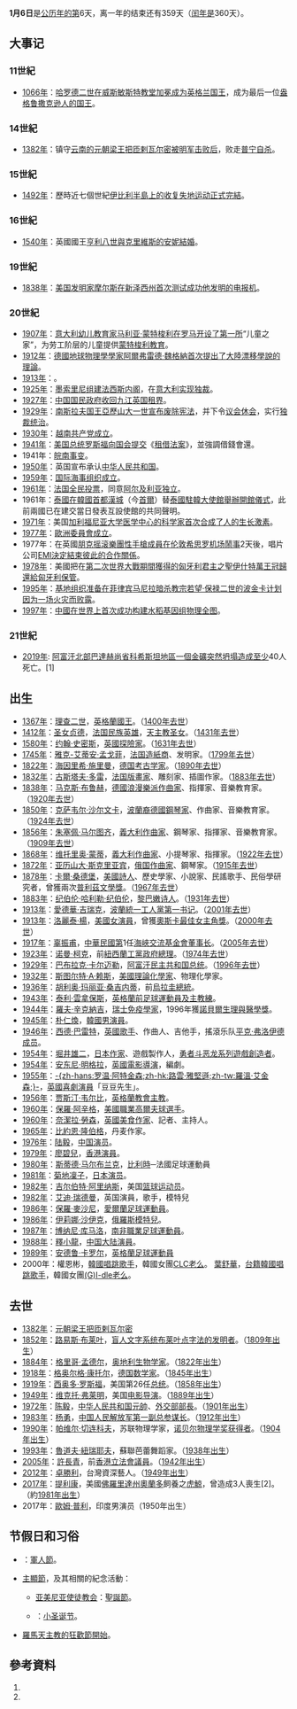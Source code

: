 **1月6日**是[公历年的第](../Page/公历.md "wikilink")6天，离一年的结束还有359天（[闰年是](../Page/闰年.md "wikilink")360天）。

## 大事记

### 11世紀

  - [1066年](../Page/1066年.md "wikilink")：[哈罗德二世在](../Page/哈罗德二世.md "wikilink")[威斯敏斯特教堂加冕成为](../Page/威斯敏斯特教堂.md "wikilink")[英格兰国王](../Page/英格兰.md "wikilink")，成为最后一位[盎格鲁撒克逊人的国王](../Page/盎格鲁撒克逊人.md "wikilink")。

### 14世紀

  - [1382年](../Page/1382年.md "wikilink")：镇守[云南的](../Page/云南.md "wikilink")[元朝](../Page/元朝.md "wikilink")[梁王](../Page/梁王_\(元朝\).md "wikilink")[把匝剌瓦尔密被明军击败后](../Page/把匝剌瓦尔密.md "wikilink")，败走[普宁自杀](../Page/普宁.md "wikilink")。

### 15世紀

  - [1492年](../Page/1492年.md "wikilink")：歷時近七個世紀[伊比利半島上的](../Page/伊比利半島.md "wikilink")[收复失地运动正式完結](../Page/收复失地运动.md "wikilink")。

### 16世紀

  - [1540年](../Page/1540年.md "wikilink")：英國國王[亨利八世與](../Page/亨利八世.md "wikilink")[克里維斯的安妮結婚](../Page/克里維斯的安妮.md "wikilink")。

### 19世紀

  - [1838年](../Page/1838年.md "wikilink")：[美国发明家](../Page/美国.md "wikilink")[摩尔斯在](../Page/萨缪尔·摩尔斯.md "wikilink")[新泽西州首次测试成功他发明的](../Page/新泽西州.md "wikilink")[电报机](../Page/电报机.md "wikilink")。

### 20世紀

  - [1907年](../Page/1907年.md "wikilink")：[意大利幼儿教育家](../Page/意大利.md "wikilink")[马利亚·蒙特梭利在](../Page/马利亚·蒙特梭利.md "wikilink")[罗马开设了第一所](../Page/罗马.md "wikilink")“儿童之家”，为劳工阶层的儿童提供[蒙特梭利教育](../Page/蒙特梭利教育.md "wikilink")。
  - [1912年](../Page/1912年.md "wikilink")：[德國](../Page/德國.md "wikilink")[地球物理學學家](../Page/地球物理學.md "wikilink")[阿爾弗雷德·魏格納首次提出了](../Page/阿爾弗雷德·魏格納.md "wikilink")[大陸漂移學說的理論](../Page/大陸漂移學說.md "wikilink")。
  - [1913年](../Page/1913年.md "wikilink")：。
  - [1925年](../Page/1925年.md "wikilink")：[墨索里尼组建](../Page/墨索里尼.md "wikilink")[法西斯](../Page/法西斯.md "wikilink")[内阁](../Page/内阁.md "wikilink")，在[意大利实现独裁](../Page/意大利.md "wikilink")。
  - [1927年](../Page/1927年.md "wikilink")：[中国国民政府收回](../Page/中国国民政府.md "wikilink")[九江](../Page/九江.md "wikilink")[英国](../Page/英国.md "wikilink")[租界](../Page/租界.md "wikilink")。
  - [1929年](../Page/1929年.md "wikilink")：[南斯拉夫国王](../Page/南斯拉夫王国.md "wikilink")[亞歷山大一世宣布废除](../Page/亞歷山大一世_\(南斯拉夫\).md "wikilink")[宪法](../Page/宪法.md "wikilink")，并下令[议会休会](../Page/议会.md "wikilink")，实行[独裁统治](../Page/独裁.md "wikilink")。
  - [1930年](../Page/1930年.md "wikilink")：[越南共产党成立](../Page/越南共产党.md "wikilink")。
  - [1941年](../Page/1941年.md "wikilink")：[美国总统罗斯福向国会提交](../Page/美国总统.md "wikilink")《[租借法案](../Page/租借法案.md "wikilink")》，並強調借錢會還。
  - 1941年：[皖南事变](../Page/皖南事变.md "wikilink")。
  - [1950年](../Page/1950年.md "wikilink")：英国宣布承认[中华人民共和国](../Page/中华人民共和国.md "wikilink")。
  - [1959年](../Page/1959年.md "wikilink")：[国际海事组织成立](../Page/国际海事组织.md "wikilink")。
  - [1961年](../Page/1961年.md "wikilink")：[法国全民投票](../Page/法国.md "wikilink")，同意[阿尔及利亚独立](../Page/阿尔及利亚.md "wikilink")。
  - 1961年：[泰國在](../Page/泰國.md "wikilink")[韓國首都漢城](../Page/韓國.md "wikilink")（今[首爾](../Page/首爾.md "wikilink")）替[泰國駐韓大使館舉辦開館儀式](../Page/泰國駐韓大使館.md "wikilink")，此前兩國已在建交當日發表互設使館的共同聲明。
  - [1971年](../Page/1971年.md "wikilink")：美国[加利福尼亚大学医学中心的科学家首次合成了人的](../Page/加利福尼亚大学.md "wikilink")[生长激素](../Page/生长激素.md "wikilink")。
  - [1977年](../Page/1977年.md "wikilink")：[歐洲委員會成立](../Page/歐洲委員會.md "wikilink")。
  - 1977年：在英國[朋克摇滚樂團](../Page/朋克摇滚.md "wikilink")[性手槍成員在伦敦](../Page/性手槍.md "wikilink")[希思罗机场鬧事](../Page/希思罗机场.md "wikilink")2天後，唱片公司[EMI決定結束彼此的合作關係](../Page/EMI.md "wikilink")。
  - [1978年](../Page/1978年.md "wikilink")：美國把在[第二次世界大戰期間獲得的匈牙利君主之](../Page/第二次世界大戰.md "wikilink")[聖伊什特萬王冠歸還給](../Page/聖伊什特萬王冠.md "wikilink")[匈牙利保管](../Page/匈牙利.md "wikilink")。
  - [1995年](../Page/1995年.md "wikilink")：[基地组织准备在](../Page/基地组织.md "wikilink")[菲律宾](../Page/菲律宾.md "wikilink")[马尼拉暗杀](../Page/马尼拉.md "wikilink")[教宗](../Page/教宗.md "wikilink")[若望·保禄二世的](../Page/若望·保禄二世.md "wikilink")[波金卡计划因为一场](../Page/波金卡计划.md "wikilink")[火灾而败露](../Page/火灾.md "wikilink")。
  - [1997年](../Page/1997年.md "wikilink")：[中國在世界上首次成功构建](../Page/中國.md "wikilink")[水稻](../Page/水稻.md "wikilink")[基因组物理全图](../Page/基因组物理全图.md "wikilink")。

### 21世紀

  - [2019年](../Page/2019年.md "wikilink"):
    [阿富汗北部巴達赫尚省科希斯坦地區一個金礦突然坍塌造成至少](../Page/阿富汗.md "wikilink")40人死亡。\[1\]

## 出生

  - [1367年](../Page/1367年.md "wikilink")：[理查二世](../Page/理查二世_\(英格兰\).md "wikilink")，[英格蘭國王](../Page/英格蘭.md "wikilink")。（[1400年去世](../Page/1400年.md "wikilink")）
  - [1412年](../Page/1412年.md "wikilink")：[圣女贞德](../Page/圣女贞德.md "wikilink")，[法国民族英雄](../Page/法国.md "wikilink")，[天主教圣女](../Page/天主教.md "wikilink")。（[1431年去世](../Page/1431年.md "wikilink")）
  - [1580年](../Page/1580年.md "wikilink")：[约翰·史密斯](../Page/约翰·史密斯_\(探险家\).md "wikilink")，[英國探險家](../Page/英國.md "wikilink")。（[1631年去世](../Page/1631年.md "wikilink")）
  - [1745年](../Page/1745年.md "wikilink")：[雅克-艾蒂安·孟戈菲](../Page/孟格菲兄弟.md "wikilink")，[法国造紙商](../Page/法国.md "wikilink")、发明家。（[1799年去世](../Page/1799年.md "wikilink")）
  - [1822年](../Page/1822年.md "wikilink")：[海因里希·施里曼](../Page/海因里希·施里曼.md "wikilink")，[德国](../Page/德国.md "wikilink")[考古学家](../Page/考古学家.md "wikilink")。（[1890年去世](../Page/1890年.md "wikilink")）
  - [1832年](../Page/1832年.md "wikilink")：[古斯塔夫·多雷](../Page/古斯塔夫·多雷.md "wikilink")，[法国版畫家](../Page/法国.md "wikilink")、雕刻家、插圖作家。（[1883年去世](../Page/1883年.md "wikilink")）
  - [1838年](../Page/1838年.md "wikilink")：[马克斯·布鲁赫](../Page/马克斯·布鲁赫.md "wikilink")，[德國浪漫樂派作曲家](../Page/德國.md "wikilink")、指揮家、音樂教育家。（[1920年去世](../Page/1920年.md "wikilink")）
  - [1850年](../Page/1850年.md "wikilink")：[克萨韦尔·沙尔文卡](../Page/克萨韦尔·沙尔文卡.md "wikilink")，[波蘭裔德國鋼琴家](../Page/波蘭.md "wikilink")、作曲家、音樂教育家。（[1924年去世](../Page/1924年.md "wikilink")）
  - [1856年](../Page/1856年.md "wikilink")：[朱塞佩·马尔图齐](../Page/朱塞佩·马尔图齐.md "wikilink")，[義大利作曲家](../Page/義大利.md "wikilink")、鋼琴家、指揮家、音樂教育家。（[1909年去世](../Page/1909年.md "wikilink")）
  - [1868年](../Page/1868年.md "wikilink")：[维托里奥·蒙蒂](../Page/维托里奥·蒙蒂.md "wikilink")，[義大利作曲家](../Page/義大利.md "wikilink")、小提琴家、指揮家。（[1922年去世](../Page/1922年.md "wikilink")）
  - [1872年](../Page/1872年.md "wikilink")：[亚历山大·斯克里亚宾](../Page/亚历山大·斯克里亚宾.md "wikilink")，[俄国作曲家](../Page/俄国.md "wikilink")、鋼琴家。（[1915年去世](../Page/1915年.md "wikilink")）
  - [1878年](../Page/1878年.md "wikilink")：[卡爾·桑德堡](../Page/卡爾·桑德堡.md "wikilink")，[美國詩人](../Page/美國.md "wikilink")、歷史學家、小說家、民謠歌手、民俗學研究者，曾獲兩次[普利茲文學獎](../Page/普利茲獎.md "wikilink")。（[1967年去世](../Page/1967年.md "wikilink")）
  - [1883年](../Page/1883年.md "wikilink")：[纪伯伦·哈利勒·纪伯伦](../Page/纪伯伦·哈利勒·纪伯伦.md "wikilink")，[黎巴嫩](../Page/黎巴嫩.md "wikilink")[诗人](../Page/诗人.md "wikilink")。（[1931年去世](../Page/1931年.md "wikilink")）
  - [1913年](../Page/1913年.md "wikilink")：[愛德華·吉瑞克](../Page/愛德華·吉瑞克.md "wikilink")，[波蘭統一工人黨第一书记](../Page/波蘭統一工人黨.md "wikilink")。（[2001年去世](../Page/2001年.md "wikilink")）
  - [1913年](../Page/1913年.md "wikilink")：[洛麗泰·楊](../Page/洛麗泰·楊.md "wikilink")，[美國女演員](../Page/美國.md "wikilink")，曾獲[奧斯卡最佳女主角獎](../Page/奧斯卡最佳女主角獎.md "wikilink")。（[2000年去世](../Page/2000年.md "wikilink")）
  - [1917年](../Page/1917年.md "wikilink")：[辜振甫](../Page/辜振甫.md "wikilink")，[中華民國第](../Page/中華民國.md "wikilink")1任[海峽交流基金會董事长](../Page/海峽交流基金會.md "wikilink")。（[2005年去世](../Page/2005年.md "wikilink")）
  - [1923年](../Page/1923年.md "wikilink")：[诺曼·柯克](../Page/诺曼·柯克.md "wikilink")，前[紐西蘭工黨政府總理](../Page/紐西蘭工黨.md "wikilink")。（[1974年去世](../Page/1974年.md "wikilink")）
  - [1929年](../Page/1929年.md "wikilink")：[巴布拉克·卡尔迈勒](../Page/巴布拉克·卡尔迈勒.md "wikilink")，[阿富汗民主共和国总统](../Page/阿富汗民主共和国.md "wikilink")。（[1996年去世](../Page/1996年.md "wikilink")）
  - [1932年](../Page/1932年.md "wikilink")：[斯图尔特·A·赖斯](../Page/斯图尔特·A·赖斯.md "wikilink")，[美國理論化學家](../Page/美國.md "wikilink")、物理化學家。
  - [1936年](../Page/1936年.md "wikilink")：[胡利奥·玛丽亚·桑吉内蒂](../Page/胡利奥·玛丽亚·桑吉内蒂.md "wikilink")，前[烏拉圭總統](../Page/烏拉圭總統.md "wikilink")。
  - [1943年](../Page/1943年.md "wikilink")：[泰利·雲拿保斯](../Page/泰利·雲拿保斯.md "wikilink")，[英格蘭前足球運動員及主教練](../Page/英格蘭.md "wikilink")。
  - [1944年](../Page/1944年.md "wikilink")：[羅夫·辛克納吉](../Page/羅夫·辛克納吉.md "wikilink")，[瑞士免疫學家](../Page/瑞士.md "wikilink")，1996年獲[諾貝爾生理與醫學獎](../Page/诺贝尔生理学或医学奖.md "wikilink")。
  - [1945年](../Page/1945年.md "wikilink")：[朴仁煥](../Page/朴仁煥.md "wikilink")，[韓國男演員](../Page/韓國.md "wikilink")。
  - [1946年](../Page/1946年.md "wikilink")：[西德·巴雷特](../Page/西德·巴雷特.md "wikilink")，[英國歌手](../Page/英國.md "wikilink")、作曲人、吉他手，搖滾乐队[平克·弗洛伊德成员](../Page/平克·弗洛伊德.md "wikilink")。
  - [1954年](../Page/1954年.md "wikilink")：[堀井雄二](../Page/堀井雄二.md "wikilink")，[日本作家](../Page/日本.md "wikilink")、遊戲製作人，[勇者斗恶龙系列遊戲創造者](../Page/勇者斗恶龙.md "wikilink")。
  - [1954年](../Page/1954年.md "wikilink")：[安东尼·明格拉](../Page/安东尼·明格拉.md "wikilink")，[英國電影導演](../Page/英國.md "wikilink")，編劇。
  - [1955年](../Page/1955年.md "wikilink")：[-{zh-hans:罗温·阿特金森;zh-hk:路雲·雅堅遜;zh-tw:羅溫·艾金森;}-](../Page/路雲·雅堅遜.md "wikilink")，[英國](../Page/英國.md "wikilink")[喜劇演員](../Page/喜劇演員.md "wikilink")「豆豆先生」。
  - [1956年](../Page/1956年.md "wikilink")：[贾斯汀·韦尔比](../Page/贾斯汀·韦尔比.md "wikilink")，[英格蘭教會](../Page/英格蘭教會.md "wikilink")[主教](../Page/主教.md "wikilink")。
  - [1960年](../Page/1960年.md "wikilink")：[保羅·阿辛格](../Page/保羅·阿辛格.md "wikilink")，[美國職業高爾夫球選手](../Page/美國.md "wikilink")。
  - [1960年](../Page/1960年.md "wikilink")：[奈潔拉·勞森](../Page/奈潔拉·勞森.md "wikilink")，[英國美食作家](../Page/英國.md "wikilink")、記者、主持人。
  - [1965年](../Page/1965年.md "wikilink")：[比約恩·隆伯格](../Page/比約恩·隆伯格.md "wikilink")，丹麦作家。
  - [1976年](../Page/1976年.md "wikilink")：[陆毅](../Page/陆毅.md "wikilink")，[中国演员](../Page/中国.md "wikilink")。
  - [1979年](../Page/1979年.md "wikilink")：[廖碧兒](../Page/廖碧兒.md "wikilink")，[香港演員](../Page/香港.md "wikilink")。
  - [1980年](../Page/1980年.md "wikilink")：[斯蒂德·马尔布兰克](../Page/斯蒂德·马尔布兰克.md "wikilink")，[比利時](../Page/比利時.md "wikilink")─法國足球運動員
  - [1981年](../Page/1981年.md "wikilink")：[菊地凜子](../Page/菊地凜子.md "wikilink")，[日本演员](../Page/日本.md "wikilink")。
  - [1982年](../Page/1982年.md "wikilink")：[吉尔伯特·阿里纳斯](../Page/吉尔伯特·阿里纳斯.md "wikilink")，美国[篮球](../Page/篮球.md "wikilink")[运动员](../Page/运动员.md "wikilink")。
  - [1982年](../Page/1982年.md "wikilink")：[艾迪·瑞德曼](../Page/艾迪·瑞德曼.md "wikilink")，英国演員，歌手，模特兒
  - [1986年](../Page/1986年.md "wikilink")：[保羅·麥沙尼](../Page/保羅·麥沙尼.md "wikilink")，[愛爾蘭足球運動員](../Page/愛爾蘭.md "wikilink")。
  - [1986年](../Page/1986年.md "wikilink")：[伊莉娜·沙伊克](../Page/伊莉娜·沙伊克.md "wikilink")，[俄羅斯模特兒](../Page/俄羅斯.md "wikilink")。
  - [1987年](../Page/1987年.md "wikilink")：[博纳尼·库马洛](../Page/博纳尼·库马洛.md "wikilink")，[南非職業足球運動員](../Page/南非.md "wikilink")。
  - [1988年](../Page/1988年.md "wikilink")：[釋小龍](../Page/釋小龍.md "wikilink")，[中国大陆演員](../Page/中国大陆.md "wikilink")。
  - [1989年](../Page/1989年.md "wikilink")：[安德鲁·卡罗尔](../Page/安德鲁·卡罗尔.md "wikilink")，[英格蘭足球運動員](../Page/英格蘭.md "wikilink")
  - 2000年：權恩彬，[韓國唱跳歌手](../Page/大韩民国.md "wikilink")，韓國女團[CLC老么](../Page/CLC.md "wikilink")。
    [葉舒華](../Page/葉舒華.md "wikilink")，[台籍韓國唱跳歌手](../Page/臺灣.md "wikilink")，韓國女團[(G)I-dle老么](../Page/\(G\)I-DLE.md "wikilink")。

## 去世

  - [1382年](../Page/1382年.md "wikilink")：[元朝](../Page/元朝.md "wikilink")[梁王](../Page/梁王_\(元朝\).md "wikilink")[把匝剌瓦尔密](../Page/把匝剌瓦尔密.md "wikilink")
  - [1852年](../Page/1852年.md "wikilink")：[路易斯·布莱叶](../Page/路易斯·布莱叶.md "wikilink")，[盲人文字系统](../Page/盲人.md "wikilink")[布莱叶点字法的发明者](../Page/布莱叶点字法.md "wikilink")。（[1809年出生](../Page/1809年.md "wikilink")）
  - [1884年](../Page/1884年.md "wikilink")：[格里哥·孟德尔](../Page/格里哥·孟德尔.md "wikilink")，[奥地利生物学家](../Page/奥地利.md "wikilink")。（[1822年出生](../Page/1822年.md "wikilink")）
  - [1918年](../Page/1918年.md "wikilink")：[格奥尔格·康托尔](../Page/格奥尔格·康托尔.md "wikilink")，[德国](../Page/德国.md "wikilink")[数学家](../Page/数学家.md "wikilink")。（[1845年出生](../Page/1845年.md "wikilink")）
  - [1919年](../Page/1919年.md "wikilink")：[西奥多·罗斯福](../Page/西奥多·罗斯福.md "wikilink")，美国第26任[总统](../Page/美国总统.md "wikilink")。（[1858年出生](../Page/1858年.md "wikilink")）
  - [1949年](../Page/1949年.md "wikilink")：[维克托·弗莱明](../Page/维克托·弗莱明.md "wikilink")，美国[电影导演](../Page/电影导演.md "wikilink")。（[1889年出生](../Page/1889年.md "wikilink")）
  - [1972年](../Page/1972年.md "wikilink")：[陈毅](../Page/陈毅.md "wikilink")，[中华人民共和国](../Page/中华人民共和国.md "wikilink")[元帥](../Page/元帥.md "wikilink")、[外交部部長](../Page/中華人民共和國外交部.md "wikilink")。（[1901年出生](../Page/1901年.md "wikilink")）
  - [1983年](../Page/1983年.md "wikilink")：[杨勇](../Page/杨勇_\(上将\).md "wikilink")，[中国人民解放军第一副总参谋长](../Page/中国人民解放军.md "wikilink")。（[1912年出生](../Page/1912年.md "wikilink")）
  - [1990年](../Page/1990年.md "wikilink")：[帕维尔·切连科夫](../Page/帕维尔·切连科夫.md "wikilink")，苏联物理学家，[诺贝尔物理学奖获得者](../Page/诺贝尔物理学奖.md "wikilink")。（[1904年出生](../Page/1904年.md "wikilink")）
  - [1993年](../Page/1993年.md "wikilink")：[魯道夫·紐瑞耶夫](../Page/魯道夫·紐瑞耶夫.md "wikilink")，蘇聯芭蕾舞蹈家。（[1938年出生](../Page/1938年.md "wikilink")）
  - [2005年](../Page/2005年.md "wikilink")：[許長青](../Page/許長青.md "wikilink")，前[香港立法會議員](../Page/香港立法會.md "wikilink")。（[1942年出生](../Page/1942年.md "wikilink")）
  - [2012年](../Page/2012年.md "wikilink")：[卓勝利](../Page/卓勝利.md "wikilink")，台灣資深藝人。（[1949年出生](../Page/1949年.md "wikilink")）
  - [2017年](../Page/2017年.md "wikilink")：[提利康](../Page/提利康_\(虎鯨\).md "wikilink")，美國[佛羅里達州](../Page/佛羅里達州.md "wikilink")[奧蘭多](../Page/奧蘭多_\(佛羅里達州\).md "wikilink")飼養之[虎鯨](../Page/虎鯨.md "wikilink")，曾造成3人喪生\[2\]。（約[1981年出生](../Page/1981年.md "wikilink")）
  - 2017年：[歐姆·普利](../Page/歐姆·普利.md "wikilink")，印度男演员（1950年出生）

## 节假日和习俗

  - ：[軍人節](../Page/軍人節.md "wikilink")。

  - [主顯節](../Page/主顯節.md "wikilink")，及其相關的紀念活動：

      - [亚美尼亚使徒教会](../Page/亚美尼亚使徒教会.md "wikilink")：[聖誕節](../Page/聖誕節.md "wikilink")。

      - ：[小圣诞节](../Page/小圣诞节.md "wikilink")。

  - [羅馬天主教的](../Page/羅馬天主教.md "wikilink")[狂歡節開始](../Page/狂歡節.md "wikilink")。

## 參考資料

1.
2.